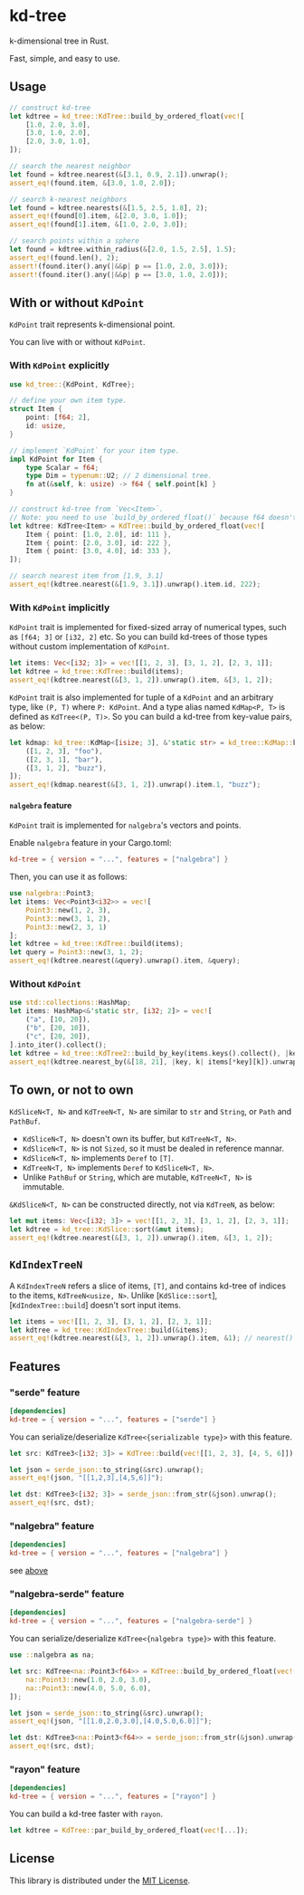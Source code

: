 # kd-tree

k-dimensional tree in Rust.

Fast, simple, and easy to use.

## Usage

```rust
// construct kd-tree
let kdtree = kd_tree::KdTree::build_by_ordered_float(vec![
    [1.0, 2.0, 3.0],
    [3.0, 1.0, 2.0],
    [2.0, 3.0, 1.0],
]);

// search the nearest neighbor
let found = kdtree.nearest(&[3.1, 0.9, 2.1]).unwrap();
assert_eq!(found.item, &[3.0, 1.0, 2.0]);

// search k-nearest neighbors
let found = kdtree.nearests(&[1.5, 2.5, 1.8], 2);
assert_eq!(found[0].item, &[2.0, 3.0, 1.0]);
assert_eq!(found[1].item, &[1.0, 2.0, 3.0]);

// search points within a sphere
let found = kdtree.within_radius(&[2.0, 1.5, 2.5], 1.5);
assert_eq!(found.len(), 2);
assert!(found.iter().any(|&&p| p == [1.0, 2.0, 3.0]));
assert!(found.iter().any(|&&p| p == [3.0, 1.0, 2.0]));
```

## With or without `KdPoint`

`KdPoint` trait represents k-dimensional point.

You can live with or without `KdPoint`.

### With `KdPoint` explicitly

```rust
use kd_tree::{KdPoint, KdTree};

// define your own item type.
struct Item {
    point: [f64; 2],
    id: usize,
}

// implement `KdPoint` for your item type.
impl KdPoint for Item {
    type Scalar = f64;
    type Dim = typenum::U2; // 2 dimensional tree.
    fn at(&self, k: usize) -> f64 { self.point[k] }
}

// construct kd-tree from `Vec<Item>`.
// Note: you need to use `build_by_ordered_float()` because f64 doesn't implement `Ord` trait.
let kdtree: KdTree<Item> = KdTree::build_by_ordered_float(vec![
    Item { point: [1.0, 2.0], id: 111 },
    Item { point: [2.0, 3.0], id: 222 },
    Item { point: [3.0, 4.0], id: 333 },
]);

// search nearest item from [1.9, 3.1]
assert_eq!(kdtree.nearest(&[1.9, 3.1]).unwrap().item.id, 222);
```

### With `KdPoint` implicitly

`KdPoint` trait is implemented for fixed-sized array of numerical types, such as `[f64; 3]` or `[i32, 2]` etc.
So you can build kd-trees of those types without custom implementation of `KdPoint`.

```rust
let items: Vec<[i32; 3]> = vec![[1, 2, 3], [3, 1, 2], [2, 3, 1]];
let kdtree = kd_tree::KdTree::build(items);
assert_eq!(kdtree.nearest(&[3, 1, 2]).unwrap().item, &[3, 1, 2]);
```

`KdPoint` trait is also implemented for tuple of a `KdPoint` and an arbitrary type, like `(P, T)` where `P: KdPoint`.
And a type alias named `KdMap<P, T>` is defined as `KdTree<(P, T)>`.
So you can build a kd-tree from key-value pairs, as below:

```rust
let kdmap: kd_tree::KdMap<[isize; 3], &'static str> = kd_tree::KdMap::build(vec![
    ([1, 2, 3], "foo"),
    ([2, 3, 1], "bar"),
    ([3, 1, 2], "buzz"),
]);
assert_eq!(kdmap.nearest(&[3, 1, 2]).unwrap().item.1, "buzz");
```

#### `nalgebra` feature
`KdPoint` trait is implemented for `nalgebra`'s vectors and points.

Enable `nalgebra` feature in your Cargo.toml:
```toml
kd-tree = { version = "...", features = ["nalgebra"] }
```
Then, you can use it as follows:
```rust
use nalgebra::Point3;
let items: Vec<Point3<i32>> = vec![
    Point3::new(1, 2, 3),
    Point3::new(3, 1, 2),
    Point3::new(2, 3, 1)
];
let kdtree = kd_tree::KdTree::build(items);
let query = Point3::new(3, 1, 2);
assert_eq!(kdtree.nearest(&query).unwrap().item, &query);
```


### Without `KdPoint`

```rust
use std::collections::HashMap;
let items: HashMap<&'static str, [i32; 2]> = vec![
    ("a", [10, 20]),
    ("b", [20, 10]),
    ("c", [20, 20]),
].into_iter().collect();
let kdtree = kd_tree::KdTree2::build_by_key(items.keys().collect(), |key, k| items[*key][k]);
assert_eq!(kdtree.nearest_by(&[18, 21], |key, k| items[*key][k]).unwrap().item, &&"c");
```

## To own, or not to own

`KdSliceN<T, N>` and `KdTreeN<T, N>` are similar to `str` and `String`, or `Path` and `PathBuf`.

- `KdSliceN<T, N>` doesn't own its buffer, but `KdTreeN<T, N>`.
- `KdSliceN<T, N>` is not `Sized`, so it must be dealed in reference mannar.
- `KdSliceN<T, N>` implements `Deref` to `[T]`.
- `KdTreeN<T, N>` implements `Deref` to `KdSliceN<T, N>`.
- Unlike `PathBuf` or `String`, which are mutable, `KdTreeN<T, N>` is immutable.

`&KdSliceN<T, N>` can be constructed directly, not via `KdTreeN`, as below:

```rust
let mut items: Vec<[i32; 3]> = vec![[1, 2, 3], [3, 1, 2], [2, 3, 1]];
let kdtree = kd_tree::KdSlice::sort(&mut items);
assert_eq!(kdtree.nearest(&[3, 1, 2]).unwrap().item, &[3, 1, 2]);
```

## `KdIndexTreeN`

A `KdIndexTreeN` refers a slice of items, `[T]`, and contains kd-tree of indices to the items, `KdTreeN<usize, N>`.
Unlike [`KdSlice::sort`], [`KdIndexTree::build`] doesn't sort input items.

```rust
let items = vec![[1, 2, 3], [3, 1, 2], [2, 3, 1]];
let kdtree = kd_tree::KdIndexTree::build(&items);
assert_eq!(kdtree.nearest(&[3, 1, 2]).unwrap().item, &1); // nearest() returns an index of found item.
```

## Features

### "serde" feature
```toml
[dependencies]
kd-tree = { version = "...", features = ["serde"] }
```
You can serialize/deserialize `KdTree<{serializable type}>` with this feature.
```rust
let src: KdTree3<[i32; 3]> = KdTree::build(vec![[1, 2, 3], [4, 5, 6]]);

let json = serde_json::to_string(&src).unwrap();
assert_eq!(json, "[[1,2,3],[4,5,6]]");

let dst: KdTree3<[i32; 3]> = serde_json::from_str(&json).unwrap();
assert_eq!(src, dst);
```


### "nalgebra" feature
```toml
[dependencies]
kd-tree = { version = "...", features = ["nalgebra"] }
```
see [above](#nalgebra-feature)

### "nalgebra-serde" feature
```toml
[dependencies]
kd-tree = { version = "...", features = ["nalgebra-serde"] }
```
You can serialize/deserialize `KdTree<{nalgebra type}>` with this feature.
```rust
use ::nalgebra as na;

let src: KdTree<na::Point3<f64>> = KdTree::build_by_ordered_float(vec![
    na::Point3::new(1.0, 2.0, 3.0),
    na::Point3::new(4.0, 5.0, 6.0),
]);

let json = serde_json::to_string(&src).unwrap();
assert_eq!(json, "[[1.0,2.0,3.0],[4.0,5.0,6.0]]");

let dst: KdTree3<na::Point3<f64>> = serde_json::from_str(&json).unwrap();
assert_eq!(src, dst);
```

### "rayon" feature
```toml
[dependencies]
kd-tree = { version = "...", features = ["rayon"] }
```

You can build a kd-tree faster with `rayon`.
```rust
let kdtree = KdTree::par_build_by_ordered_float(vec![...]);
```

## License
This library is distributed under the [MIT License](https://opensource.org/licenses/MIT).
